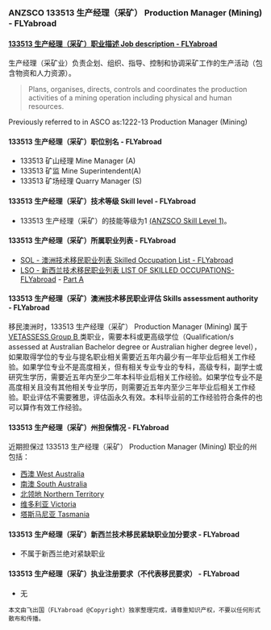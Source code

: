 ### ANZSCO 133513 生产经理（采矿） Production Manager (Mining) - FLYabroad ###

####  [133513 生产经理（采矿）职业描述 Job description - FLYabroad](http://www.flyabroadvisa.com/anzsco/1335.html#133513)

生产经理（采矿业）负责企划、组织、指导、控制和协调采矿工作的生产活动（包含物资和人力资源）。

> Plans, organises, directs, controls and coordinates the production activities of a mining operation including physical and human resources.

Previously referred to in ASCO as:1222-13 Production Manager (Mining)

#### 133513 生产经理（采矿）职位别名 - FLYabroad
 
- 133513 矿山经理 Mine Manager	(A)
- 133513 矿监 Mine Superintendent(A)	
- 133513 矿场经理 Quarry Manager	(S) 

#### 133513 生产经理（采矿）技术等级 Skill level - FLYabroad

- 133513 生产经理（采矿）的技能等级为1 [(ANZSCO Skill Level 1)](http://www.flyabroadvisa.com/anzsco/)。

#### 133513 生产经理（采矿）所属职业列表 - FLYabroad

- [SOL - 澳洲技术移民职业列表 Skilled Occupation List - FLYabroad](http://www.flyabroadvisa.com/sol/)
- [LSO - 新西兰技术移民职业列表 LIST OF SKILLED OCCUPATIONS-FLYabroad](http://nz.flyabroadvisa.com/lso/) - [Part A](parta)

#### 133513 生产经理（采矿）澳洲技术移民职业评估 Skills assessment authority - FLYabroad

移民澳洲时，133513 生产经理（采矿） Production Manager (Mining) 属于 [VETASSESS Group B ](http://www.flyabroadvisa.com/ass/vetassess.html)类职业，需要本科或更高级学位（Qualification/s assessed at Australian Bachelor degree or Australian higher degree level），如果取得学位的专业与提名职业相关需要近五年内最少有一年毕业后相关工作经验。如果学位专业不是高度相关，但有相关专业专业的专科，高级专科，副学士或研究生学历，需要近五年内至少二年本科毕业后相关工作经验。如果学位专业不是高度相关且没有其他相关专业学历，则需要近五年内至少三年毕业后相关工作经验。职业评估不需要雅思，评估函永久有效。本科毕业前的工作经验符合条件的也可以算作有效工作经验。

####  133513 生产经理（采矿）州担保情况 - FLYabroad

近期担保过 133513 生产经理（采矿） Production Manager (Mining) 职业的州包括：

- [西澳 West Australia](http://www.flyabroadvisa.com/zdb/wa.html)
- [南澳 South Australia](http://www.flyabroadvisa.com/zdb/sa.html)
- [北领地 Northern Territory](http://www.flyabroadvisa.com/zdb/nt.html)
- [维多利亚 Victoria](http://www.flyabroadvisa.com/zdb/vic.html)
- [塔斯马尼亚 Tasmania](http://www.flyabroadvisa.com/zdb/tas.html)

#### 133513 生产经理（采矿）新西兰技术移民紧缺职业加分要求 - FLYabroad

- 不属于新西兰绝对紧缺职业

#### 133513 生产经理（采矿）执业注册要求（不代表移民要求） - FLYabroad

- 无


`本文由飞出国（FLYabroad @Copyright）独家整理完成，请尊重知识产权，不要以任何形式散布和传播。`